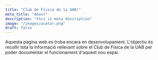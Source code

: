 ```yaml
---
title: "Club de Física de la UAB!"
meta_title: "About"
description: "this is meta description"
image: "/images/avatar.png"
draft: false
---
```


Aquesta pàgina web es troba encara en desenvolupament. L'objectiu és recollir tota la informació rellevant sobre el Club de Física de la UAB per poder documentar el funcionament d'aquest nou espai.